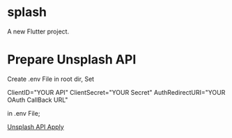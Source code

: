 # splash

A new Flutter project.



# Prepare Unsplash API 
Create .env File in root dir, 
Set 

ClientID="YOUR API" 
ClientSecret="YOUR Secret"
AuthRedirectURI="YOUR OAuth CallBack URL"

in .env File;

[Unsplash API Apply](https://unsplash.com/oauth/applications)
